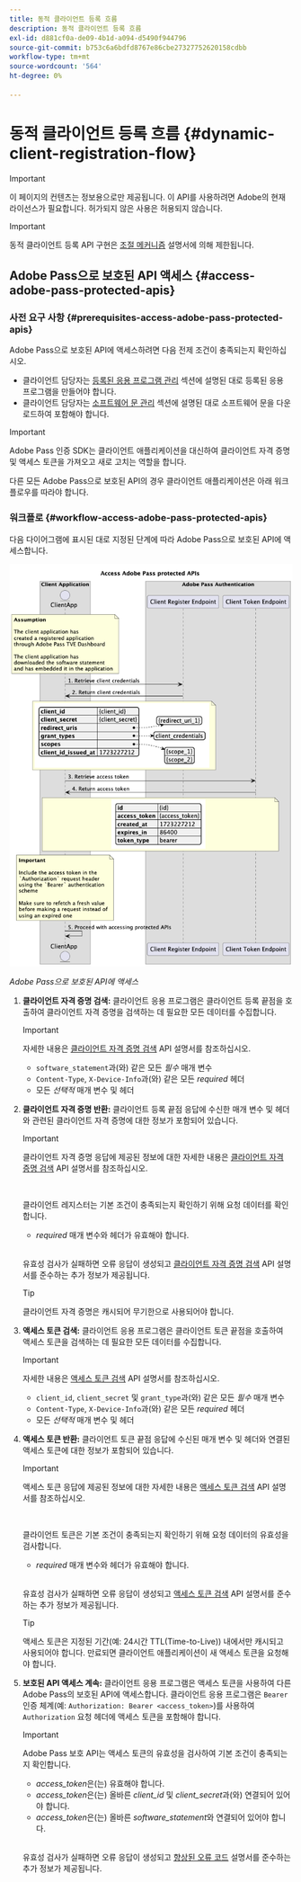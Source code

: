 ```yaml
---
title: 동적 클라이언트 등록 흐름
description: 동적 클라이언트 등록 흐름
exl-id: d881cf0a-de09-4b1d-a094-d5490f944796
source-git-commit: b753c6a6bdfd8767e86cbe27327752620158cdbb
workflow-type: tm+mt
source-wordcount: '564'
ht-degree: 0%

---
```


# 동적 클라이언트 등록 흐름 {#dynamic-client-registration-flow}

>[!IMPORTANT]
>
> 이 페이지의 컨텐츠는 정보용으로만 제공됩니다. 이 API를 사용하려면 Adobe의 현재 라이선스가 필요합니다. 허가되지 않은 사용은 허용되지 않습니다.

>[!IMPORTANT]
>
> 동적 클라이언트 등록 API 구현은 [조절 메커니즘](/help/authentication/integration-guide-programmers/throttling-mechanism.md) 설명서에 의해 제한됩니다.

## Adobe Pass으로 보호된 API 액세스 {#access-adobe-pass-protected-apis}

### 사전 요구 사항 {#prerequisites-access-adobe-pass-protected-apis}

Adobe Pass으로 보호된 API에 액세스하려면 다음 전제 조건이 충족되는지 확인하십시오.

* 클라이언트 담당자는 [등록된 응용 프로그램 관리](../dynamic-client-registration-overview.md#manage-registered-applications) 섹션에 설명된 대로 등록된 응용 프로그램을 만들어야 합니다.
* 클라이언트 담당자는 [소프트웨어 문 관리](../dynamic-client-registration-overview.md#manage-software-statements) 섹션에 설명된 대로 소프트웨어 문을 다운로드하여 포함해야 합니다.

>[!IMPORTANT]
>
> Adobe Pass 인증 SDK는 클라이언트 애플리케이션을 대신하여 클라이언트 자격 증명 및 액세스 토큰을 가져오고 새로 고치는 역할을 합니다.
> 
> 다른 모든 Adobe Pass으로 보호된 API의 경우 클라이언트 애플리케이션은 아래 워크플로우를 따라야 합니다.

### 워크플로 {#workflow-access-adobe-pass-protected-apis}

다음 다이어그램에 표시된 대로 지정된 단계에 따라 Adobe Pass으로 보호된 API에 액세스합니다.

![Adobe Pass으로 보호된 API에 액세스](../../../../assets/dcr-api/dcr-api-access-adobe-pass-protected-apis.png)

*Adobe Pass으로 보호된 API에 액세스*

1. **클라이언트 자격 증명 검색:** 클라이언트 응용 프로그램은 클라이언트 등록 끝점을 호출하여 클라이언트 자격 증명을 검색하는 데 필요한 모든 데이터를 수집합니다.

   >[!IMPORTANT]
   >
   > 자세한 내용은 [클라이언트 자격 증명 검색](../apis/dynamic-client-registration-apis-retrieve-client-credentials.md#request) API 설명서를 참조하십시오.
   >
   > * `software_statement`과(와) 같은 모든 _필수_ 매개 변수
   > * `Content-Type`, `X-Device-Info`과(와) 같은 모든 _required_ 헤더
   > * 모든 _선택적_ 매개 변수 및 헤더

1. **클라이언트 자격 증명 반환:** 클라이언트 등록 끝점 응답에 수신한 매개 변수 및 헤더와 관련된 클라이언트 자격 증명에 대한 정보가 포함되어 있습니다.

   >[!IMPORTANT]
   >
   > 클라이언트 자격 증명 응답에 제공된 정보에 대한 자세한 내용은 [클라이언트 자격 증명 검색](../apis/dynamic-client-registration-apis-retrieve-client-credentials.md#success) API 설명서를 참조하십시오.
   >
   > <br/>
   >
   > 클라이언트 레지스터는 기본 조건이 충족되는지 확인하기 위해 요청 데이터를 확인합니다.
   >
   > * _required_ 매개 변수와 헤더가 유효해야 합니다.
   >
   > <br/>
   >
   > 유효성 검사가 실패하면 오류 응답이 생성되고 [클라이언트 자격 증명 검색](../apis/dynamic-client-registration-apis-retrieve-client-credentials.md#error) API 설명서를 준수하는 추가 정보가 제공됩니다.

   >[!TIP]
   >
   > 클라이언트 자격 증명은 캐시되어 무기한으로 사용되어야 합니다.

1. **액세스 토큰 검색:** 클라이언트 응용 프로그램은 클라이언트 토큰 끝점을 호출하여 액세스 토큰을 검색하는 데 필요한 모든 데이터를 수집합니다.

   >[!IMPORTANT]
   >
   > 자세한 내용은 [액세스 토큰 검색](../apis/dynamic-client-registration-apis-retrieve-access-token.md#request) API 설명서를 참조하십시오.
   >
   > * `client_id`, `client_secret` 및 `grant_type`과(와) 같은 모든 _필수_ 매개 변수
   > * `Content-Type`, `X-Device-Info`과(와) 같은 모든 _required_ 헤더
   > * 모든 _선택적_ 매개 변수 및 헤더

1. **액세스 토큰 반환:** 클라이언트 토큰 끝점 응답에 수신된 매개 변수 및 헤더와 연결된 액세스 토큰에 대한 정보가 포함되어 있습니다.

   >[!IMPORTANT]
   >
   > 액세스 토큰 응답에 제공된 정보에 대한 자세한 내용은 [액세스 토큰 검색](../apis/dynamic-client-registration-apis-retrieve-access-token.md#success) API 설명서를 참조하십시오.
   >
   > <br/>
   >
   > 클라이언트 토큰은 기본 조건이 충족되는지 확인하기 위해 요청 데이터의 유효성을 검사합니다.
   >
   > * _required_ 매개 변수와 헤더가 유효해야 합니다.
   >
   > <br/>
   >
   > 유효성 검사가 실패하면 오류 응답이 생성되고 [액세스 토큰 검색](../apis/dynamic-client-registration-apis-retrieve-access-token.md#error) API 설명서를 준수하는 추가 정보가 제공됩니다.

   >[!TIP]
   >
   > 액세스 토큰은 지정된 기간(예: 24시간 TTL(Time-to-Live)) 내에서만 캐시되고 사용되어야 합니다. 만료되면 클라이언트 애플리케이션이 새 액세스 토큰을 요청해야 합니다.

1. **보호된 API 액세스 계속:** 클라이언트 응용 프로그램은 액세스 토큰을 사용하여 다른 Adobe Pass의 보호된 API에 액세스합니다. 클라이언트 응용 프로그램은 `Bearer` 인증 체계(예: `Authorization: Bearer <access_token>`)를 사용하여 `Authorization` 요청 헤더에 액세스 토큰을 포함해야 합니다.

   >[!IMPORTANT]
   >
   > Adobe Pass 보호 API는 액세스 토큰의 유효성을 검사하여 기본 조건이 충족되는지 확인합니다.
   >
   > * _access_token_&#x200B;은(는) 유효해야 합니다.
   > * _access_token_&#x200B;은(는) 올바른 _client_id_ 및 _client_secret_&#x200B;과(와) 연결되어 있어야 합니다.
   > * _access_token_&#x200B;은(는) 올바른 _software_statement_&#x200B;와 연결되어 있어야 합니다.
   >
   > <br/>
   >
   > 유효성 검사가 실패하면 오류 응답이 생성되고 [향상된 오류 코드](../../../features-standard/error-reporting/enhanced-error-codes.md) 설명서를 준수하는 추가 정보가 제공됩니다.
